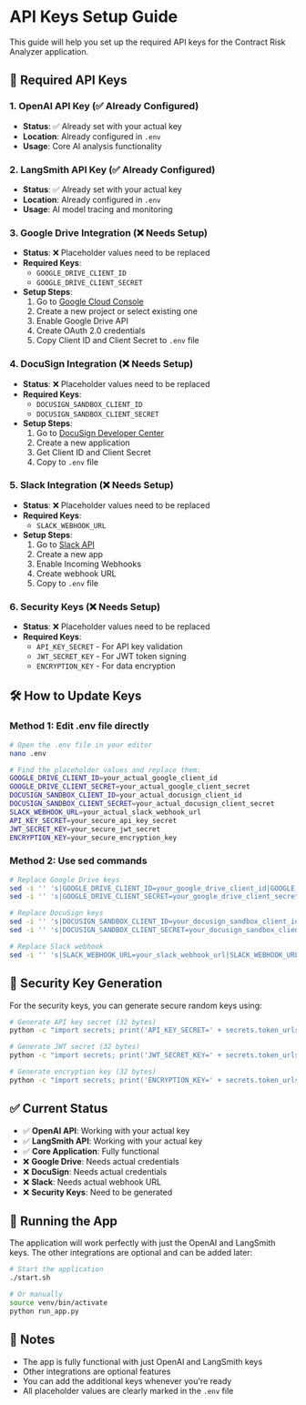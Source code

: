 # API Keys Setup Guide

This guide will help you set up the required API keys for the Contract Risk Analyzer application.

## 🔑 Required API Keys

### 1. OpenAI API Key (✅ Already Configured)

- **Status**: ✅ Already set with your actual key
- **Location**: Already configured in `.env`
- **Usage**: Core AI analysis functionality

### 2. LangSmith API Key (✅ Already Configured)

- **Status**: ✅ Already set with your actual key
- **Location**: Already configured in `.env`
- **Usage**: AI model tracing and monitoring

### 3. Google Drive Integration (❌ Needs Setup)

- **Status**: ❌ Placeholder values need to be replaced
- **Required Keys**:
  - `GOOGLE_DRIVE_CLIENT_ID`
  - `GOOGLE_DRIVE_CLIENT_SECRET`
- **Setup Steps**:
  1. Go to [Google Cloud Console](https://console.cloud.google.com/)
  2. Create a new project or select existing one
  3. Enable Google Drive API
  4. Create OAuth 2.0 credentials
  5. Copy Client ID and Client Secret to `.env` file

### 4. DocuSign Integration (❌ Needs Setup)

- **Status**: ❌ Placeholder values need to be replaced
- **Required Keys**:
  - `DOCUSIGN_SANDBOX_CLIENT_ID`
  - `DOCUSIGN_SANDBOX_CLIENT_SECRET`
- **Setup Steps**:
  1. Go to [DocuSign Developer Center](https://developers.docusign.com/)
  2. Create a new application
  3. Get Client ID and Client Secret
  4. Copy to `.env` file

### 5. Slack Integration (❌ Needs Setup)

- **Status**: ❌ Placeholder values need to be replaced
- **Required Keys**:
  - `SLACK_WEBHOOK_URL`
- **Setup Steps**:
  1. Go to [Slack API](https://api.slack.com/apps)
  2. Create a new app
  3. Enable Incoming Webhooks
  4. Create webhook URL
  5. Copy to `.env` file

### 6. Security Keys (❌ Needs Setup)

- **Status**: ❌ Placeholder values need to be replaced
- **Required Keys**:
  - `API_KEY_SECRET` - For API key validation
  - `JWT_SECRET_KEY` - For JWT token signing
  - `ENCRYPTION_KEY` - For data encryption

## 🛠️ How to Update Keys

### Method 1: Edit .env file directly

```bash
# Open the .env file in your editor
nano .env

# Find the placeholder values and replace them:
GOOGLE_DRIVE_CLIENT_ID=your_actual_google_client_id
GOOGLE_DRIVE_CLIENT_SECRET=your_actual_google_client_secret
DOCUSIGN_SANDBOX_CLIENT_ID=your_actual_docusign_client_id
DOCUSIGN_SANDBOX_CLIENT_SECRET=your_actual_docusign_client_secret
SLACK_WEBHOOK_URL=your_actual_slack_webhook_url
API_KEY_SECRET=your_secure_api_key_secret
JWT_SECRET_KEY=your_secure_jwt_secret
ENCRYPTION_KEY=your_secure_encryption_key
```

### Method 2: Use sed commands

```bash
# Replace Google Drive keys
sed -i '' 's|GOOGLE_DRIVE_CLIENT_ID=your_google_drive_client_id|GOOGLE_DRIVE_CLIENT_ID=YOUR_ACTUAL_ID|g' .env
sed -i '' 's|GOOGLE_DRIVE_CLIENT_SECRET=your_google_drive_client_secret|GOOGLE_DRIVE_CLIENT_SECRET=YOUR_ACTUAL_SECRET|g' .env

# Replace DocuSign keys
sed -i '' 's|DOCUSIGN_SANDBOX_CLIENT_ID=your_docusign_sandbox_client_id|DOCUSIGN_SANDBOX_CLIENT_ID=YOUR_ACTUAL_ID|g' .env
sed -i '' 's|DOCUSIGN_SANDBOX_CLIENT_SECRET=your_docusign_sandbox_client_secret|DOCUSIGN_SANDBOX_CLIENT_SECRET=YOUR_ACTUAL_SECRET|g' .env

# Replace Slack webhook
sed -i '' 's|SLACK_WEBHOOK_URL=your_slack_webhook_url|SLACK_WEBHOOK_URL=YOUR_ACTUAL_WEBHOOK|g' .env
```

## 🔐 Security Key Generation

For the security keys, you can generate secure random keys using:

```bash
# Generate API key secret (32 bytes)
python -c "import secrets; print('API_KEY_SECRET=' + secrets.token_urlsafe(32))"

# Generate JWT secret (32 bytes)
python -c "import secrets; print('JWT_SECRET_KEY=' + secrets.token_urlsafe(32))"

# Generate encryption key (32 bytes)
python -c "import secrets; print('ENCRYPTION_KEY=' + secrets.token_urlsafe(32))"
```

## ✅ Current Status

- ✅ **OpenAI API**: Working with your actual key
- ✅ **LangSmith API**: Working with your actual key
- ✅ **Core Application**: Fully functional
- ❌ **Google Drive**: Needs actual credentials
- ❌ **DocuSign**: Needs actual credentials
- ❌ **Slack**: Needs actual webhook URL
- ❌ **Security Keys**: Need to be generated

## 🚀 Running the App

The application will work perfectly with just the OpenAI and LangSmith keys. The other integrations are optional and can be added later:

```bash
# Start the application
./start.sh

# Or manually
source venv/bin/activate
python run_app.py
```

## 📝 Notes

- The app is fully functional with just OpenAI and LangSmith keys
- Other integrations are optional features
- You can add the additional keys whenever you're ready
- All placeholder values are clearly marked in the `.env` file
